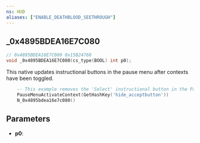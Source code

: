 ```yaml
---
ns: HUD
aliases: ["ENABLE_DEATHBLOOD_SEETHROUGH"]
---
```

## _0x4895BDEA16E7C080

```c
// 0x4895BDEA16E7C080 0x15B24768
void _0x4895BDEA16E7C080(cs_type(BOOL) int p0);
```

This native updates instructional buttons in the pause menu after contexts have been toggled.

```lua
    -- This example removes the 'Select' instructional button in the Pause Menu
    PauseMenuActivateContext(GetHashKey('hide_acceptbutton'))
    N_0x4895bdea16e7c080()
```

## Parameters
* **p0**: 

